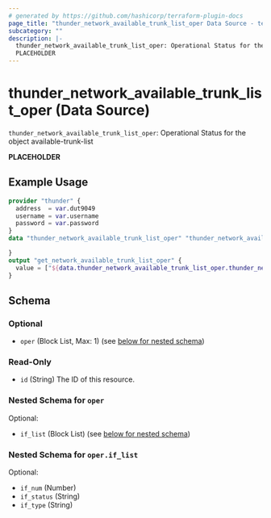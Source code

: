 ```yaml
---
# generated by https://github.com/hashicorp/terraform-plugin-docs
page_title: "thunder_network_available_trunk_list_oper Data Source - terraform-provider-thunder"
subcategory: ""
description: |-
  thunder_network_available_trunk_list_oper: Operational Status for the object available-trunk-list
  PLACEHOLDER
---
```


# thunder_network_available_trunk_list_oper (Data Source)

`thunder_network_available_trunk_list_oper`: Operational Status for the object available-trunk-list

__PLACEHOLDER__

## Example Usage

```terraform
provider "thunder" {
  address  = var.dut9049
  username = var.username
  password = var.password
}
data "thunder_network_available_trunk_list_oper" "thunder_network_available_trunk_list_oper" {

}
output "get_network_available_trunk_list_oper" {
  value = ["${data.thunder_network_available_trunk_list_oper.thunder_network_available_trunk_list_oper}"]
}
```

<!-- schema generated by tfplugindocs -->
## Schema

### Optional

- `oper` (Block List, Max: 1) (see [below for nested schema](#nestedblock--oper))

### Read-Only

- `id` (String) The ID of this resource.

<a id="nestedblock--oper"></a>
### Nested Schema for `oper`

Optional:

- `if_list` (Block List) (see [below for nested schema](#nestedblock--oper--if_list))

<a id="nestedblock--oper--if_list"></a>
### Nested Schema for `oper.if_list`

Optional:

- `if_num` (Number)
- `if_status` (String)
- `if_type` (String)


